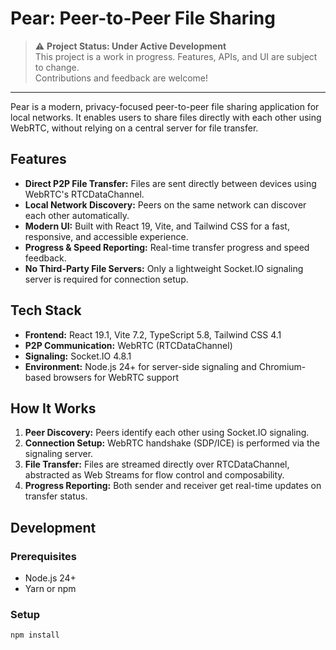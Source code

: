 # Pear: Peer-to-Peer File Sharing

> ⚠️ **Project Status: Under Active Development**  
> This project is a work in progress. Features, APIs, and UI are subject to change.  
> Contributions and feedback are welcome!

---

Pear is a modern, privacy-focused peer-to-peer file sharing application for local networks. It enables users to share files directly with each other using WebRTC, without relying on a central server for file transfer.

## Features

- **Direct P2P File Transfer:** Files are sent directly between devices using WebRTC's RTCDataChannel.
- **Local Network Discovery:** Peers on the same network can discover each other automatically.
- **Modern UI:** Built with React 19, Vite, and Tailwind CSS for a fast, responsive, and accessible experience.
- **Progress & Speed Reporting:** Real-time transfer progress and speed feedback.
- **No Third-Party File Servers:** Only a lightweight Socket.IO signaling server is required for connection setup.

## Tech Stack

- **Frontend:** React 19.1, Vite 7.2, TypeScript 5.8, Tailwind CSS 4.1
- **P2P Communication:** WebRTC (RTCDataChannel)
- **Signaling:** Socket.IO 4.8.1
- **Environment:** Node.js 24+ for server-side signaling and Chromium-based browsers for WebRTC support

## How It Works

1. **Peer Discovery:** Peers identify each other using Socket.IO signaling.
2. **Connection Setup:** WebRTC handshake (SDP/ICE) is performed via the signaling server.
3. **File Transfer:** Files are streamed directly over RTCDataChannel, abstracted as Web Streams for flow control and composability.
4. **Progress Reporting:** Both sender and receiver get real-time updates on transfer status.

## Development

### Prerequisites

- Node.js 24+
- Yarn or npm

### Setup

```sh
npm install
```